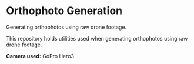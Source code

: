 # Orthophoto Generation
Generating orthophotos using raw drone footage.

This repository holds utilities used when generating orthophotos using raw drone footage.

**Camera used:** GoPro Hero3

 
